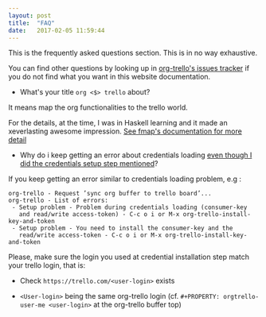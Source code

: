 ```yaml
---
layout: post
title:  "FAQ"
date:   2017-02-05 11:59:44
---
```


This is the frequently asked questions section.
This is in no way exhaustive.

You can find other questions by looking up
in [org-trello's issues tracker](https://github.com/org-trello/org-trello/issues/)
if you do not find what you want in this website documentation.

- What's your title `org <$> trello` about?

It means map the org functionalities to the trello world.

For the details, at the time, I was in Haskell learning and it made an
xeverlasting awesome impression. [See fmap's documentation for more detail](http://hackage.haskell.org/package/base-4.9.1.0/docs/Prelude.html#v:fmap)

- Why do i keep getting an error about credentials loading
[even though I did the credentials setup step mentioned](/trello-setup.html#credentials)?

If you keep getting an error similar to credentials loading problem, e.g :

``` text
org-trello - Request ’sync org buffer to trello board’...
org-trello - List of errors:
 - Setup problem - Problem during credentials loading (consumer-key
   and read/write access-token) - C-c o i or M-x org-trello-install-key-and-token
 - Setup problem - You need to install the consumer-key and the
   read/write access-token - C-c o i or M-x org-trello-install-key-and-token
```

Please, make sure the login you used at credential installation step
match your trello login, that is:

- Check `https://trello.com/<user-login>` exists

- `<User-login>` being the same org-trello login (cf. `#+PROPERTY:
  orgtrello-user-me <user-login>` at the org-trello buffer top)
